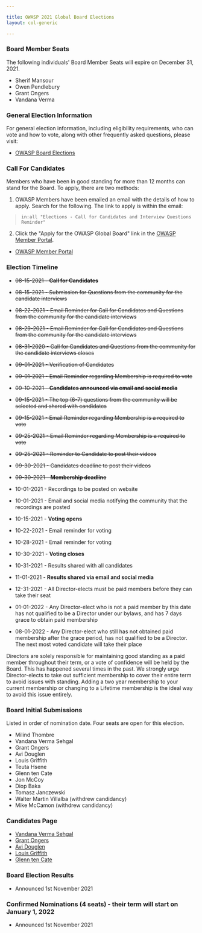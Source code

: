 ```yaml
---

title: OWASP 2021 Global Board Elections
layout: col-generic

---
```


### Board Member Seats

The following individuals' Board Member Seats will expire on December 31, 2021.

- Sherif Mansour
- Owen Pendlebury
- Grant Ongers
- Vandana Verma

### General Election Information

For general election information, including eligibility requirements, who can vote and how to vote, along with other frequently
asked questions, please visit:

- [OWASP Board Elections](/www-board/elections)

### Call For Candidates

Members who have been in good standing for more than 12 months can stand for the Board. To apply, there are two methods:

1. OWASP Members have been emailed an email with the details of how to apply. Search for the following. The link to apply is within the email:

> ```in:all "Elections - Call for Candidates and Interview Questions Reminder"```

2. Click the "Apply for the OWASP Global Board" link in the [OWASP Member Portal](https://members.owasp.org/).

- [OWASP Member Portal](https://members.owasp.org/)

### Election Timeline

- ~~08-15-2021 - **Call for Candidates**~~
- ~~08-15-2021 - Submission for Questions from the community for the candidate interviews~~
- ~~08-22-2021 - Email Reminder for Call for Candidates and Questions from the community for the candidate interviews~~
- ~~08-29-2021 - Email Reminder for Call for Candidates and Questions from the community for the candidate interviews~~
- ~~08-31-2020 - Call for Candidates and Questions from the community for the candidate interviews closes~~

- ~~09-01-2021 - Verification of Candidates~~
- ~~09-01-2021 - Email Reminder regarding Membership is required to vote~~
- ~~09-10-2021 - **Candidates announced via email and social media**~~
- ~~09-15-2021 - The top (6-7) questions from the community will be selected and shared with candidates~~
- ~~09-15-2021 - Email Reminder regarding Membership is a required to vote~~
- ~~09-25-2021 - Email Reminder regarding Membership is a required to vote~~
- ~~09-25-2021 - Reminder to Candidate to post their videos~~
- ~~09-30-2021 - Candidates deadline to post their videos~~
- ~~09-30-2021 - **Membership deadline**~~

- 10-01-2021 - Recordings to be posted on website
- 10-01-2021 - Email and social media notifying the community that the recordings are posted
- 10-15-2021 - **Voting opens**
- 10-22-2021 - Email reminder for voting
- 10-28-2021 - Email reminder for voting
- 10-30-2021 - **Voting closes**
- 10-31-2021 - Results shared with all candidates
- 11-01-2021 - **Results shared via email and social media**
- 12-31-2021 - All Director-elects must be paid members before they can take their seat
- 01-01-2022 - Any Director-elect who is not a paid member by this date has not qualified to be a Director under our bylaws, and has 7 days grace to obtain paid membership
- 08-01-2022 - Any Director-elect who still has not obtained paid membership after the grace period, has not qualified to be a Director. The next most voted candidate will take their place

Directors are solely responsible for maintaining good standing as a paid member throughout their term, or a vote of confidence will be held by the Board. This has happened several times in the past. We strongly urge Director-elects to take out sufficient membership to cover their entire term to avoid issues with standing. Adding a two year membership to your current membership or changing to a Lifetime membership is the ideal way to avoid this issue entirely.

### Board Initial Submissions

Listed in order of nomination date. Four seats are open for this election.

- Milind Thombre
- Vandana Verma Sehgal
- Grant Ongers
- Avi Douglen
- Louis Griffith
- Teuta Hsene
- Glenn ten Cate
- Jon McCoy
- Diop Baka
- Tomasz Janczewski
- Walter Martin Villalba  (withdrew candidancy)
- Mike McCamon  (withdrew candidancy)

### Candidates Page 

- [Vandana Verma Sehgal](https://owasp.org/www-board-candidates/vandana_verma_seghal.html)
- [Grant Ongers](https://owasp.org/www-board-candidates/grant_ongers.html)
- [Avi Douglen](https://owasp.org/www-board-candidates/avi_douglen.html)
- [Louis Griffith](https://owasp.org/www-board-candidates/louis_griffith.html)
- [Glenn ten Cate](https://owasp.org/www-board-candidates/glenn_ten_cate.html)

### Board Election Results

- Announced 1st November 2021

### Confirmed Nominations (4 seats) - their term will start on January 1, 2022

- Announced 1st November 2021

